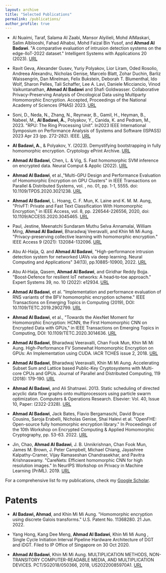 ```yaml
---
layout: archive
title: "Selected Publications"
permalink: /publications/
author_profile: true
---
```


- Al Nuaimi, Taraf, Salama Al Zaabi, Mansor Alyilieli, Mohd AlMaskari, Salim Alblooshi, Fahad Alhabsi, Mohd Faizal Bin Yusof, and **Ahmad Al Badawi**. "A comparative evaluation of intrusion detection systems on the edge-IIoT-2022 dataset." Intelligent Systems with Applications 20 (2023). [URL](https://www.sciencedirect.com/science/article/pii/S2667305323001230)

- Ravit Geva, Alexander Gusev, Yuriy Polyakov, Lior Liram, Oded Rosolio, Andreea Alexandru, Nicholas Genise, Marcelo Blatt, Zohar Duchin, Barliz Waissengrin, Dan Mirelman, Felix Bukstein, Deborah T. Blumenthal, Ido Wolf, Sharon Pelles, Tali Schaffer, Lee A. Lavi, Daniele Micciancio, Vinod Vaikuntanathan, **Ahmad Al Badawi** and Shafi Goldwasser. Collaborative Privacy-Preserving Analysis of Oncological Data using Multiparty Homomorphic Encryption. Accepted, Proceedings of the National Academy of Sciences (PNAS) 2023. [URL](https://www.pnas.org/doi/10.1073/pnas.2304415120)

- Soni, D., Neda, N., Zhang, N., Reynwar, B., Gamil, H., Heyman, B., Nabeel, M., **Al Badawi, A.**, Polyakov, Y., Canida, K. and Pedram, M., 2023. "RPU: The Ring Processing Unit". In2023 IEEE International Symposium on Performance Analysis of Systems and Software (ISPASS) 2023 Apr 23 (pp. 272-282). IEEE. [URL](https://www.computer.org/csdl/proceedings-article/ispass/2023/973900a272/1OddHf0wgmc)

- **Al Badawi, A.**, & Polyakov, Y. (2023). Demystifying bootstrapping in fully homomorphic encryption. Cryptology ePrint Archive. [URL](https://eprint.iacr.org/2023/149.pdf)

- **Ahmad Al Badawi**, Chen, L. & Vig, S. Fast homomorphic SVM inference on encrypted data. Neural Comput & Applic (2022). [URL](https://doi.org/10.1007/s00521-022-07202-8)

- **Ahmad Al Badawi**, et al.,"Multi-GPU Design and Performance Evaluation of Homomorphic Encryption on GPU Clusters" in IEEE Transactions on Parallel & Distributed Systems, vol. , no. 01, pp. 1-1, 5555. doi: 10.1109/TPDS.2020.3021238. [URL](https://doi.org/10.1109/TPDS.2020.3021238)

- **Ahmad Al Badawi**, L. Hoang, C. F. Mun, K. Laine and K. M. M. Aung, "PrivFT: Private and Fast Text Classification With Homomorphic Encryption," in IEEE Access, vol. 8, pp. 226544-226556, 2020, doi: 10.1109/ACCESS.2020.3045465. [URL](https://doi.org/10.1109/ACCESS.2020.3045465)

- Paul, Jestine, Meenatchi Sundaram Muthu Selva Annamalai, William Ming, **Ahmad Al Badawi**, Bharadwaj Veeravalli, and Khin Mi Mi Aung. "Privacy-preserving collective learning with homomorphic encryption." IEEE Access 9 (2021): 132084-132096. [URL](https://ieeexplore.ieee.org/abstract/document/9543673)

- Abu Al-Haija, Q. and **Ahmad Al Badawi**, "High-performance intrusion detection system for networked UAVs via deep learning. Neural Computing and Applications" 34(13), pp.10885-10900, 2022. [URL](https://link.springer.com/article/10.1007/s00521-022-07015-9)

- Abu Al‐Haija, Qasem, **Ahmad Al Badawi**, and Giridhar Reddy Bojja. "Boost‐Defence for resilient IoT networks: A head‐to‐toe approach." Expert Systems 39, no. 10 (2022): e12934. [URL](https://onlinelibrary.wiley.com/doi/abs/10.1111/exsy.12934)

- **Ahmad Al Badawi**, et al. "Implementation and performance evaluation of RNS variants of the BFV homomorphic encryption scheme." IEEE Transactions on Emerging Topics in Computing (2019), DOI: 10.1109/TETC.2019.2902799. [URL](https://doi.org/10.1109/TETC.2019.2902799)

- **Ahmad Al Badawi**, et al., "Towards the AlexNet Moment for Homomorphic Encryption: HCNN, the First Homomorphic CNN on Encrypted Data with GPUs," in IEEE Transactions on Emerging Topics in Computing, DOI: 10.1109/TETC.2020.3014636. [URL](https://doi.org/10.1109/TETC.2020.3014636) 

- **Ahmad Al Badawi**, Bharadwaj Veeravalli, Chan Fook Mun, Khin Mi Mi Aung. High-Performance FV Somewhat Homomorphic Encryption on GPUs: An Implementation using CUDA. IACR TCHES issue 2, 2018. [URL](https://tches.iacr.org/index.php/TCHES/article/view/875)

- **Ahmad Al Badawi**, Bharadwaj Veeravalli, Khin Mi Mi Aung. Accelerating Subset Sum and Lattice based Public-Key Cryptosystems with Multi-core CPUs and GPUs. Journal of Parallel and Distributed Computing, 119 (2018): 179-190. [URL](https://doi.org/10.1016/j.jpdc.2018.04.014)

- **Ahmad Al Badawi**, and Ali Shatnawi. 2013. Static scheduling of directed acyclic data flow graphs onto multiprocessors using particle swarm optimization. Computers & Operations Research. Elsevier: Vol. 40, Issue 10, Paper: (2322-2328). [URL](https://doi.org/10.1016/j.cor.2013.03.015)

- **Ahmad Al Badawi**, Jack Bates, Flavio Bergamaschi, David Bruce Cousins, Saroja Erabelli, Nicholas Genise, Shai Halevi et al. "OpenFHE: Open-source fully homomorphic encryption library." In Proceedings of the 10th Workshop on Encrypted Computing & Applied Homomorphic Cryptography, pp. 53-63. 2022. [URL](https://doi.org/10.1145/3560827.3563379)

- Jin, Chao, **Ahmad Al Badawi**, J. B. Unnikrishnan, Chan Fook Mun, James M. Brown, J. Peter Campbell, Michael Chiang, Jayashree Kalpathy-Cramer, Vijay Ramaseshan Chandrasekhar, and Pavitra Krishnaswamy. "CareNets: Efficient homomorphic CNN for high resolution images." In NeurIPS Workshop on Privacy in Machine Learning (PriML). 2019. [URL](https://priml-workshop.github.io/priml2019/papers/PriML2019_paper_28.pdf)  

For a comprehensive list fo my publications, check my [Google Scholar](https://scholar.google.com.sg/citations?user=-EhCfyEAAAAJ&hl=en).

# Patents

- **Al Badawi, Ahmad**, and Khin Mi Mi Aung. "Homomorphic encryption using discrete Galois transforms." U.S. Patent No. 11368280. 21 Jun. 2022.

- Yang Hong, Kang Dee Meng, **Ahmad Al Badawi**, Khin Mi Mi Aung , Single Cycle Initiation Interval Pipeline Hardware Architecture of DGT and iDGT. Filed to IP Office of Singapore on 30 Oct 2020.

- **Ahmad Al Badawi**, Khin Mi Mi Aung. MULTIPLICATION METHODS, NON-TRANSITORY COMPUTER-READABLE MEDIA, AND MULTIPLICATION DEVICES. PCT/SG2018/050366, 2018, US20220085970A1. [URL](https://patents.google.com/patent/US20220085970A1/en)
